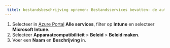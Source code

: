 ```yaml
---
 titel: bestandsbeschrijving opnemen: Bestandsservices bevatten: de auteur van de microsoft intune: MandiOhlinger ms.service: microsoft-intune ms.topic: opnemen ms.date: 16-04-2018 ms.author: mandia ms.custom: bestand ms.collection opnemen: M365-identity-device-management
---
```


1. Selecteer in [Azure Portal](https://portal.azure.com) **Alle services**, filter op **Intune** en selecteer **Microsoft Intune**.
2. Selecteer **Apparaatcompatibiliteit** > **Beleid** > **Beleid maken**.
3. Voer een **Naam** en **Beschrijving** in.
